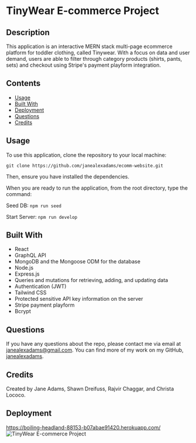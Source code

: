 # TinyWear E-commerce Project

## Description
This application is an interactive MERN stack multi-page ecommerce platform for toddler clothing, called Tinywear. With a focus on data and user demand, users are able to filter through category products (shirts, pants, sets) and checkout using Stripe's payment playform integration. 

## Contents
- [Usage](#usage)
- [Built With](#built-with)
- [Deployment](#deployment)
- [Questions](#questions)
- [Credits](#credits)

## Usage
To use this application, clone the repository to your local machine:
```
git clone https://github.com/janealexadams/ecomm-website.git
```

Then, ensure you have installed the dependencies.

When you are ready to run the application, from the root directory, type the command:

Seed DB:
`npm run seed`

Start Server:
`npm run develop`

## Built With
- React
- GraphQL API
- MongoDB and the Mongoose ODM for the database
- Node.js 
- Express.js
- Queries and mutations for retrieving, adding, and updating data
- Authentication (JWT)
- Tailwind CSS
- Protected sensitive API key information on the server
- Stripe payment playform
- Bcrypt

## Questions
If you have any questions about the repo, please contact me via email at janealexadams@gmail.com. You can find more of my work on my GitHub, [janealexadams](https://github.com/janealexadams).

## Credits
Created by Jane Adams, Shawn Dreifuss, Rajvir Chaggar, and Christa Lococo.

## Deployment
https://boiling-headland-88153-b07abae91420.herokuapp.com/
![TinyWear E-commerce Project](assets/tech-blog.gif)


